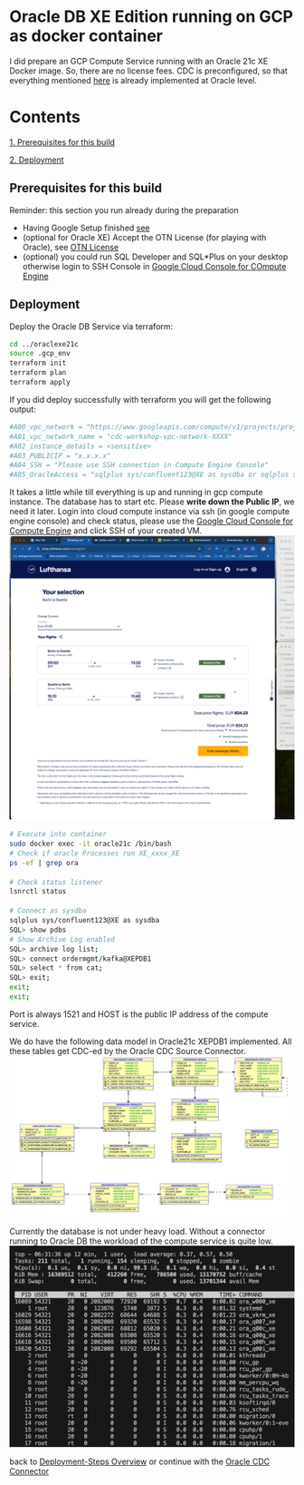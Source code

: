 # Oracle DB XE Edition running on GCP as docker container

I did prepare an GCP Compute Service running with an Oracle 21c XE Docker image. So, there are no license fees.
CDC is preconfigured, so that everything mentioned [here](https://docs.confluent.io/cloud/current/connectors/cc-oracle-cdc-source/oracle-cdc-setup-includes/prereqs-validation.html#oracle-database-prerequisites-for-oracle-cdc-source-connector-for-product) is already implemented at Oracle level.

# Contents

[1. Prerequisites for this build](README.md#Prerequisites-for-this-build)

[2. Deployment](README.md#Deployment)


## Prerequisites for this build

Reminder: this section you run already during the preparation

* Having Google Setup finished [see ](../README.md#prerequisite)
* (optional for Oracle XE) Accept the OTN License (for playing with Oracle), see [OTN License](https://www.oracle.com/downloads/licenses/standard-license.html)
* (optional) you could run SQL Developer and SQL*Plus on your desktop otherwise login to SSH Console in [Google Cloud Console for COmpute Engine](https://console.cloud.google.com/compute/instances)

## Deployment

Deploy the Oracle DB Service via terraform:

```bash
cd ../oraclexe21c
source .gcp_env
terraform init 
terraform plan
terraform apply
```

If you did deploy successfully with terraform you will get the following output:

```bash
#A00_vpc_network = "https://www.googleapis.com/compute/v1/projects/project-id/global/networks/cdc-workshop-vpc-network-XXX"
#A01_vpc_network_name = "cdc-workshop-vpc-network-XXXX"
#A02_instance_details = <sensitive>
#A03_PUBLICIP = "x.x.x.x"
#A04_SSH = "Please use SSH connection in Compute Engine Console"
#A05_OracleAccess = "sqlplus sys/confluent123@XE as sysdba or sqlplus sys/confluent123@XEPDB1 as sysdba or sqlplus ordermgmt/kafka@XEPDB1  Port:1521  HOST:35.195.174.223"
```

It takes a little while till everything is up and running in gcp compute instance. The database has to start etc.
Please **write down the Public IP**, we need it later.
Login into cloud compute instance via ssh (in google compute engine console) and check status, please use the [Google Cloud Console for Compute Engine](https://console.cloud.google.com/compute/instances) and click SSH of your created VM.
![Click SSH](img/ssh_google_console.png)


```bash
# Execute into container
sudo docker exec -it oracle21c /bin/bash
# Check if oracle Processes run XE_xxxx_XE
ps -ef | grep ora

# Check status listener
lsnrctl status

# Connect as sysdba
sqlplus sys/confluent123@XE as sysdba
SQL> show pdbs
# Show Archive Log enabled
SQL> archive log list;
SQL> connect ordermgmt/kafka@XEPDB1
SQL> select * from cat;
SQL> exit;
exit;
exit;
```

Port is always 1521 and HOST is the public IP address of the compute service.

We do have the following data model in Oracle21c XEPDB1 implemented. All these tables get CDC-ed by the Oracle CDC Source Connector.
![DB Model](img/oracle21c_ERM.png)

Currently the database is not under heavy load. Without a connector running to Oracle DB the workload of the compute service is quite low.
![top on compute service](img/top_compute.png)

back to [Deployment-Steps Overview](../README.md) or continue with the [Oracle CDC Connector](../ccloud-source-oracle-cdc-connector/README.md)